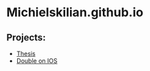 # Michielskilian.github.io

## Projects:

- [Thesis](https://michielskilian.github.io/Thesis/)
- [Double on IOS](https://michielskilian.github.io/DoubleIOSWithROS/)
